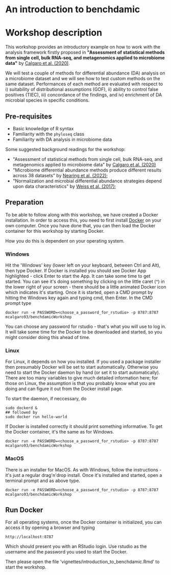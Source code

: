 # An introduction to benchdamic

# Workshop description

This workshop provides an introductory example on how to work with the
analysis framework firstly proposed in **"Assessment of statistical
methods from single cell, bulk RNA-seq, and metagenomics applied to
microbiome data"** by [Calgaro et al.
(2020)](https://doi.org/10.1186/s13059-020-02104-1).

We will test a couple of methods for differential abundance (DA)
analysis on a microbiome dataset and we will see how to test custom
methods on the same dataset. Performances of each method are evaluated
with respect to i) suitability of distributional assumptions (GOF), ii)
ability to control false positives (TIEC), iii) concordance of the
findings, and iv) enrichment of DA microbial species in specific
conditions.

## Pre-requisites

-   Basic knowledge of R syntax
-   Familiarity with the `phyloseq` class
-   Familiarity with DA analysis in microbiome data

Some suggested background readings for the workshop:

-   "Assessment of statistical methods from single cell, bulk RNA-seq,
    and metagenomics applied to microbiome data" by [Calgaro et al.
    (2020)](https://doi.org/10.1186/s13059-020-02104-1)
-   "Microbiome differential abundance methods produce different results
    across 38 datasets" by [Nearing et al.
    (2022)](https://doi.org/10.1038/s41467-022-28034-z);
-   "Normalization and microbial differential abundance strategies
    depend upon data characteristics" by [Weiss et al.
    (2017)](https://doi.org/10.1186/s40168-017-0237-y);

## Preparation

To be able to follow along with this workshop, we have created a
Docker installation. In order to access this, you need to
first install [Docker](https://docs.docker.com/engine/install/) on
your own computer. Once you have done that, you can then load the
Docker container for this workshop by starting Docker.

How you do this is dependent on your operating system.

### Windows

Hit the 'Windows' key (lower left on your keyboard, between Ctrl and
Alt), then type Docker. If Docker is installed you should see Docker
App highlighted - click Enter to start the App. It can take some time
to get started. You can see it's doing something by clicking on the
little caret (^) in the lower right of your screen - there should be a
little animated Docker icon which indicates it's starting. Once it is
started, open a CMD prompt by hitting the Windows key again and typing
cmd, then Enter. In the CMD prompt type

```
docker run -e PASSWORD=<choose_a_password_for_rstudio> -p 8787:8787 mcalgaro93/benchdamicWorkshop
```

You can choose any password for rstudio - that's what you will use to
log in. It will take some time for the Docker to be downloaded and
started, so you might consider doing this ahead of time.

### Linux

For Linux, it depends on how you installed. If you used a package
installer then presumably Docker will be set to start
automatically. Otherwise you need to start the Docker daemon by hand
(or set it to start automatically). There are too many variables to
give much detailed information here; for those on Linux, the
assumption is that you probably know what you are doing and can figure
it out from the Docker install page.

To start the daemon, if neccessary, do

```
sudo dockerd &
## followed by 
sudo docker run hello-world
```

If Docker is installed correctly it should print something
informative. To get the Docker container, it's the same as for
Windows.

```
docker run -e PASSWORD=<choose_a_password_for_rstudio> -p 8787:8787 mcalgaro93/benchdamicWorkshop
```

### MacOS

There is an installer for MacOS. As with Windows, follow the
instructions - it's just a regular drag'n'drop install. Once it's
installed and started, open a terminal prompt and as above type.

```
docker run -e PASSWORD=<choose_a_password_for_rstudio> -p 8787:8787 mcalgaro93/benchdamicWorkshop
```

## Run Docker

For all operating systems, once the Docker container is initialized,
you can access it by opening a browser and typing

```
http://localhost:8787
```

Which should present you with an RStudio login. Use rstudio as the
username and the password you used to start the Docker.


Then please open the file 'vignettes/introduction_to_benchdamic.Rmd' to start 
the workshop.
